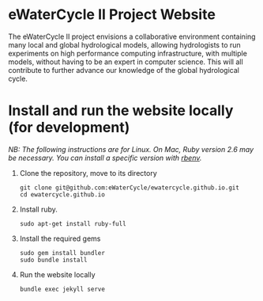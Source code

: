 # eWaterCycle II Project Website

The eWaterCycle II project envisions a collaborative environment containing
many local and global hydrological models, allowing hydrologists to run
experiments on high performance computing infrastructure, with multiple
models, without having to be an expert in computer science. This will all
contribute to further advance our knowledge of the global hydrological
cycle.

# Install and run the website locally (for development)

_NB: The following instructions are for Linux.
On Mac, Ruby version 2.6 may be necessary. You can install a specific version
with [rbenv](https://github.com/rbenv/rbenv)._

1. Clone the repository, move to its directory
    ```
    git clone git@github.com:eWaterCycle/ewatercycle.github.io.git
    cd ewatercycle.github.io
    ```
1. Install ruby.
    ```
    sudo apt-get install ruby-full
    ```
1. Install the required gems
    ```
    sudo gem install bundler
    sudo bundle install
    ```
1. Run the website locally
    ```
    bundle exec jekyll serve
    ```
